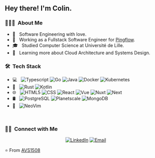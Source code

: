 <h2> Hey there! I'm Colin.</h2>

<h3> 👨🏻‍💻 &nbsp;About Me </h3>

- 🤔 &nbsp; Software Engineering with love.
- 💼 &nbsp; Working as a Fullstack Software Engineer for [Pingflow](https://www.pingflow.com/).
- 🎓 &nbsp; Studied Computer Science at Université de Lille.
- 🌱 &nbsp; Learning more about Cloud Architecture and Systems Design.

<h3> 🛠 &nbsp;Tech Stack</h3>

- 💻 &nbsp;
  ![Typescript](https://img.shields.io/badge/-Typescript-333333?style=flat&logo=typescript)
  ![Go](https://img.shields.io/badge/-Go-333333?style=flat&logo=go)
  ![Java](https://img.shields.io/badge/-Java-333333?style=flat&logo=java&logoColor=007396)
  ![Docker](https://img.shields.io/badge/-Docker-333333?style=flat&logo=docker)
  ![Kubernetes](https://img.shields.io/badge/-Kubernetes-333333?style=flat&logo=kubernetes)
- 🌱 &nbsp;
  ![Rust](https://img.shields.io/badge/-Rust-333333?style=flat&logo=rust)
  ![Kotlin](https://img.shields.io/badge/-Kotlin-333333?style=flat&logo=kotlin)
- 🌐 &nbsp;
  ![HTML5](https://img.shields.io/badge/-HTML5-333333?style=flat&logo=HTML5)
  ![CSS](https://img.shields.io/badge/-CSS-333333?style=flat&logo=CSS3&logoColor=1572B6)
  ![React](https://img.shields.io/badge/-React-333333?style=flat&logo=react)
  ![Vue](https://img.shields.io/badge/-Vue-333333?style=flat&logo=vue.js)
  ![Nuxt](https://img.shields.io/badge/-Nuxt-333333?style=flat&logo=nuxt)
  ![Next](https://img.shields.io/badge/-Next-333333?style=flat&logo=next.js)
- 🛢 &nbsp;
  ![PostgreSQL](https://img.shields.io/badge/-PostgreSQL-333333?style=flat&logo=postgresql)
  ![Planetscale](https://img.shields.io/badge/-Planetscale-333333?style=flat&logo=planetscale)
  ![MongoDB](https://img.shields.io/badge/-MongoDB-333333?style=flat&logo=mongodb)
- 🔧 &nbsp;
  ![NeoVim](https://img.shields.io/badge/-NeoVim-333333?style=flat&logo=neovim)

<br/>

<h3> 🤝🏻 &nbsp;Connect with Me </h3>

<p align="center">
<a href="https://www.linkedin.com/in/colin-blokkeel-5795531b9/"><img alt="LinkedIn" src="https://img.shields.io/badge/LinkedIn-Colin%20Blokkeel-blue?style=flat-square&logo=linkedin"></a>
<a href="mailto:cblokkeel1@gmail.com"><img alt="Email" src="https://img.shields.io/badge/Email-cblokkeel1@gmail.com-blue?style=flat-square&logo=gmail"></a>
</p>

⭐️ From [AVS1508](https://github.com/AVS1508)
